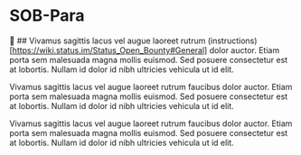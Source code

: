 # SOB-Para

:rocket: ## Vivamus sagittis lacus vel augue laoreet rutrum (instructions)[https://wiki.status.im/Status_Open_Bounty#General] dolor auctor. Etiam porta sem malesuada magna mollis euismod. Sed posuere consectetur est at lobortis. Nullam id dolor id nibh ultricies vehicula ut id elit.

Vivamus sagittis lacus vel augue laoreet rutrum faucibus dolor auctor. Etiam porta sem malesuada magna mollis euismod. Sed posuere consectetur est at lobortis. Nullam id dolor id nibh ultricies vehicula ut id elit.

Vivamus sagittis lacus vel augue laoreet rutrum faucibus dolor auctor. Etiam porta sem malesuada magna mollis euismod. Sed posuere consectetur est at lobortis. Nullam id dolor id nibh ultricies vehicula ut id elit.
